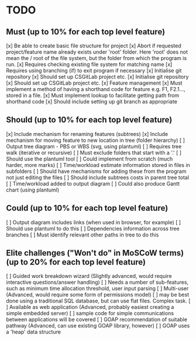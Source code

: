 # TODO

## Must (up to 10% for each top level feature)

[x] Be able to create basic file structure for project
[x] Abort if requested project/feature name already exists under 'root' folder.  Here 'root' does not mean the / root of the file system, but the folder from which the program  is run.
    [x] Requires checking existing file system for matching name
    [x] Requires using branching (if) to exit program if necessary
[x] Initialise git repository
    [x] Should set up CSGitLab project etc.
[x] Initialise git repository
    [x] Should set up CSGitLab project etc.
[x] Feature management
    [x] Must implement a method of having a shorthand code for feature e.g. F1, F2.1..., stored in a file.
    [x] Must implement lookup to facilitate getting path from shorthand code
    [x] Should include setting up git branch as appropriate

## Should (up to 10% for each top level feature)

[x] Include mechanism for renaming features (subtrees)
[x] Include mechanism for moving feature to new location in tree (folder hierarchy)
[ ] Output tree diagram - PBS or WBS (svg, using plantuml)
    [ ] Requires tree walk (iterative or recursive)
    [ ] Must exclude folders that start with a '.'
    [ ] Should use the plantuml tool
    [ ] Could implement from scratch (much harder, more marks)
[ ] Time/workload estimate information stored in files in subfolders
    [ ] Should have mechanisms for adding these from the program not just editing the files
    [ ] Should include subtrees costs in parent tree total
[ ] Time/workload added to output diagram
    [ ] Could also produce Gantt chart (using plantuml)


## Could (up to 10% for each top level feature)

[ ] Output diagram includes links (when used in browser, for example)
    [ ] Should use plantuml to do this
[ ] Dependencies information across tree branches
    [ ] Must identify relevant other paths in tree to do this

## Elite challenges ("Won't do" in MoSCoW terms) (up to 20% for each top level feature)

[ ] Guided work breakdown wizard (Slightly advanced, would require interactive questions/answer handling)
    [ ] Needs a number of sub-features, such as minimum time allocation threshold, user input parsing
[ ] Multi-user (Advanced, would require some form of permissions model)
    [ ] may be best done using a traditional SQL database, but can use flat files.  Complex task.
[ ] Available as web application (Advanced, probably easiest creating a simple embedded server)
    [ ] sample code for simple communications between applications will be covered
[ ] GOAP recommendation of suitable pathway (Advanced, can use existing GOAP library, however)
    [ ] GOAP uses a 'heap' data structure
